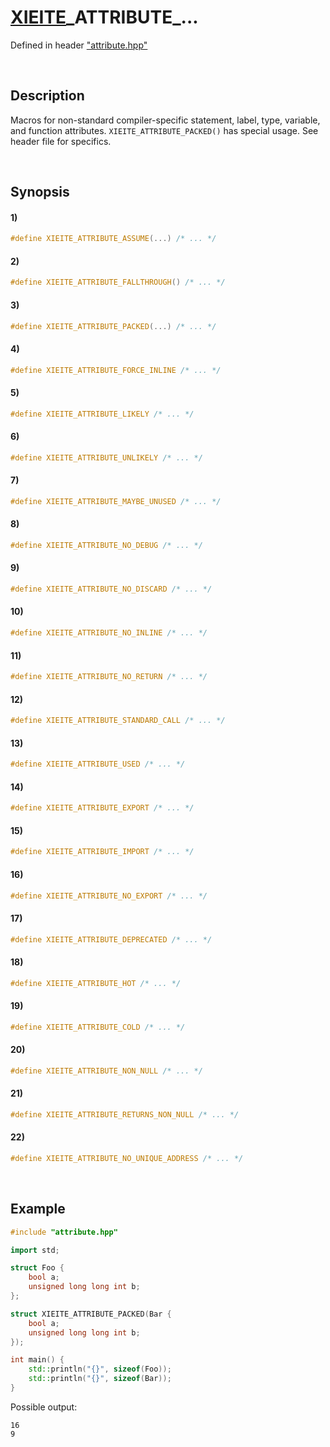 # [XIEITE](../../macros.md)\_ATTRIBUTE\_...
Defined in header ["attribute.hpp"](../../../src/macros/attribute.hpp)

&nbsp;

## Description
Macros for non-standard compiler-specific statement, label, type, variable, and function attributes. `XIEITE_ATTRIBUTE_PACKED()` has special usage. See header file for specifics.

&nbsp;

## Synopsis
#### 1)
```cpp
#define XIEITE_ATTRIBUTE_ASSUME(...) /* ... */
```
#### 2)
```cpp
#define XIEITE_ATTRIBUTE_FALLTHROUGH() /* ... */
```
#### 3)
```cpp
#define XIEITE_ATTRIBUTE_PACKED(...) /* ... */
```
#### 4)
```cpp
#define XIEITE_ATTRIBUTE_FORCE_INLINE /* ... */
```
#### 5)
```cpp
#define XIEITE_ATTRIBUTE_LIKELY /* ... */
```
#### 6)
```cpp
#define XIEITE_ATTRIBUTE_UNLIKELY /* ... */
```
#### 7)
```cpp
#define XIEITE_ATTRIBUTE_MAYBE_UNUSED /* ... */
```
#### 8)
```cpp
#define XIEITE_ATTRIBUTE_NO_DEBUG /* ... */
```
#### 9)
```cpp
#define XIEITE_ATTRIBUTE_NO_DISCARD /* ... */
```
#### 10)
```cpp
#define XIEITE_ATTRIBUTE_NO_INLINE /* ... */
```
#### 11)
```cpp
#define XIEITE_ATTRIBUTE_NO_RETURN /* ... */
```
#### 12)
```cpp
#define XIEITE_ATTRIBUTE_STANDARD_CALL /* ... */
```
#### 13)
```cpp
#define XIEITE_ATTRIBUTE_USED /* ... */
```
#### 14)
```cpp
#define XIEITE_ATTRIBUTE_EXPORT /* ... */
```
#### 15)
```cpp
#define XIEITE_ATTRIBUTE_IMPORT /* ... */
```
#### 16)
```cpp
#define XIEITE_ATTRIBUTE_NO_EXPORT /* ... */
```
#### 17)
```cpp
#define XIEITE_ATTRIBUTE_DEPRECATED /* ... */
```
#### 18)
```cpp
#define XIEITE_ATTRIBUTE_HOT /* ... */
```
#### 19)
```cpp
#define XIEITE_ATTRIBUTE_COLD /* ... */
```
#### 20)
```cpp
#define XIEITE_ATTRIBUTE_NON_NULL /* ... */
```
#### 21)
```cpp
#define XIEITE_ATTRIBUTE_RETURNS_NON_NULL /* ... */
```
#### 22)
```cpp
#define XIEITE_ATTRIBUTE_NO_UNIQUE_ADDRESS /* ... */
```

&nbsp;

## Example
```cpp
#include "attribute.hpp"

import std;

struct Foo {
    bool a;
    unsigned long long int b;
};

struct XIEITE_ATTRIBUTE_PACKED(Bar {
    bool a;
    unsigned long long int b;
});

int main() {
    std::println("{}", sizeof(Foo));
    std::println("{}", sizeof(Bar));
}
```
Possible output:
```
16
9
```
